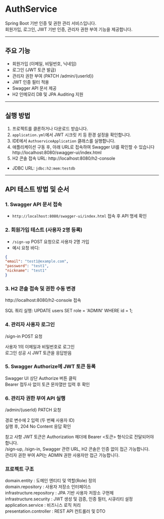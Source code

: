 # AuthService

Spring Boot 기반 인증 및 권한 관리 서비스입니다.  
회원가입, 로그인, JWT 기반 인증, 관리자 권한 부여 기능을 제공합니다.

---

## 주요 기능
- 회원가입 (이메일, 비밀번호, 닉네임)
- 로그인 (JWT 토큰 발급)
- 관리자 권한 부여 (PATCH /admin/{userId})
- JWT 인증 필터 적용
- Swagger API 문서 제공
- H2 인메모리 DB 및 JPA Auditing 지원

---

## 실행 방법

1. 프로젝트를 클론하거나 다운로드 받습니다.
2. `application.yml`에서 JWT 시크릿 키 등 환경 설정을 확인합니다.
3. IDE에서 `AuthserviceApplication` 클래스를 실행합니다.
4. 애플리케이션 구동 후, 아래 URL로 접속하여 Swagger UI를 확인할 수 있습니다</br>
   http://localhost:8080/swagger-ui/index.html
5. H2 콘솔 접속 URL: http://localhost:8080/h2-console
- JDBC URL: `jdbc:h2:mem:testdb`

---

## API 테스트 방법 및 순서

### 1. Swagger API 문서 접속
- `http://localhost:8080/swagger-ui/index.html` 접속 후 API 명세 확인

### 2. 회원가입 테스트 (사용자 2명 등록)
- `/sign-up` POST 요청으로 사용자 2명 가입
- 예시 요청 바디:
```json
{
"email": "test1@example.com",
"password": "test1",
"nickname": "test1"
} 
```
### 3. H2 콘솔 접속 및 권한 수동 변경
http://localhost:8080/h2-console 접속

SQL 쿼리 실행: UPDATE users SET role = 'ADMIN' WHERE id = 1;

### 4. 관리자 사용자 로그인
   /sign-in POST 요청

사용자 1의 이메일과 비밀번호로 로그인</br>
로그인 성공 시 JWT 토큰을 응답받음

### 5. Swagger Authorize에 JWT 토큰 등록
Swagger UI 상단 Authorize 버튼 클릭</br>
Bearer 접두사 없이 토큰 문자열만 입력 후 확인

### 6. 관리자 권한 부여 API 실행
/admin/{userId} PATCH 요청

경로 변수에 2 입력 (두 번째 사용자 ID)</br>
실행 후, 204 No Content 응답 확인</br>

참고 사항
JWT 토큰은 Authorization 헤더에 Bearer <토큰> 형식으로 전달되어야 합니다.</br>
/sign-up, /sign-in, Swagger 관련 URL, H2 콘솔은 인증 없이 접근 가능합니다.</br>
관리자 권한 부여 API는 ADMIN 권한 사용자만 접근 가능합니다.</br>

### 프로젝트 구조
domain.entity : 도메인 엔티티 및 역할(Role) 정의</br>
domain.repository : 사용자 저장소 인터페이스</br>
infrastructure.repository : JPA 기반 사용자 저장소 구현체</br>
infrastructure.security : JWT 생성 및 검증, 인증 필터, 시큐리티 설정</br>
application.service : 비즈니스 로직 처리</br>
presentation.controller : REST API 컨트롤러 및 DTO</br>

